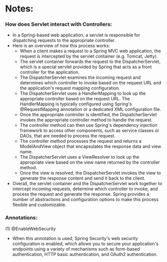 # Notes:
### How does Servlet interact with Controllers:
- In a Spring-based web application, a servlet is responsible for dispatching requests to the appropriate controller. 
- Here is an overview of how this process works:
  - When a client makes a request to a Spring MVC web application, the request is intercepted by the servlet container (e.g. Tomcat, Jetty).
  - The servlet container forwards the request to the DispatcherServlet, which is a special servlet provided by Spring that acts as a front controller for the application.
  - The DispatcherServlet examines the incoming request and determines which controller to invoke based on the request URL and the application's request mapping configuration.
  - The DispatcherServlet uses a HandlerMapping to look up the appropriate controller based on the request URL. The HandlerMapping is typically configured using Spring's @RequestMapping annotation or a dedicated XML configuration file.
  - Once the appropriate controller is identified, the DispatcherServlet invokes the appropriate controller method to handle the request.
  - The controller method can then use Spring's dependency injection framework to access other components, such as service classes or DAOs, that are needed to process the request.
  - The controller method processes the request and returns a ModelAndView object that encapsulates the response data and view name.
  - The DispatcherServlet uses a ViewResolver to look up the appropriate view based on the view name returned by the controller method.
  - Once the view is resolved, the DispatcherServlet invokes the view to generate the response content and send it back to the client.
- Overall, the servlet container and the DispatcherServlet work together to intercept incoming requests, determine which controller to invoke, and process the request and generate the response. Spring provides a number of abstractions and configuration options to make this process flexible and customizable.

### Annotations:
(1) @EnableWebSecurity
  - When this annotation is used, Spring Security's web security configuration is enabled, which allows you to secure your application's endpoints using a variety of mechanisms such as form-based authentication, HTTP basic authentication, and OAuth2 authentication.